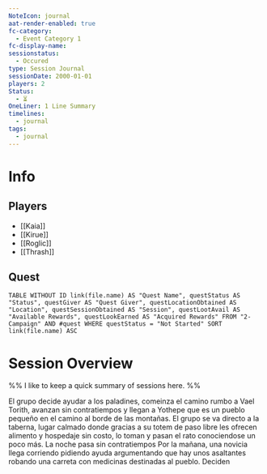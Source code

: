 ```yaml
---
NoteIcon: journal
aat-render-enabled: true
fc-category:
  - Event Category 1
fc-display-name: 
sessionstatus:
  - Occured
type: Session Journal
sessionDate: 2000-01-01
players: 2
Status:
  - ⏳
OneLiner: 1 Line Summary
timelines:
  - journal
tags:
  - journal
---
```




# Info 
## Players
- [[Kaia]]
- [[Kirue]]
- [[Roglic]]
- [[Thrash]]

## Quest
```dataview
TABLE WITHOUT ID link(file.name) AS "Quest Name", questStatus AS "Status", questGiver AS "Quest Giver", questLocationObtained AS "Location", questSessionObtained AS "Session", questLootAvail AS "Available Rewards", questLookEarned AS "Acquired Rewards" FROM "2-Campaign" AND #quest WHERE questStatus = "Not Started" SORT link(file.name) ASC

```

# Session Overview

%% I like to keep a quick summary of sessions here. %%

El grupo decide ayudar a los paladines, comeinza el camino rumbo a Vael Torith, avanzan sin contratiempos y llegan a Yothepe que es un pueblo pequeño en el camino al borde de las montañas. El grupo se va directo a la taberna, lugar calmado donde gracias a su totem de paso libre les ofrecen alimento y hospedaje sin costo, lo toman y pasan el rato conociendose un poco más. La noche pasa sin contratiempos  Por la mañana, una novicia llega corriendo pidiendo ayuda argumentando que hay unos asaltantes robando una carreta con medicinas destinadas al pueblo. Deciden